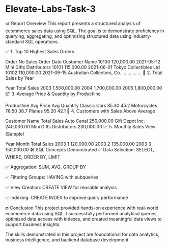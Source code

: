# Elevate-Labs-Task-3

📊 Report Overview
This report presents a structured analysis of ecommerce sales data using SQL. The goal is to demonstrate proficiency in querying, aggregating, and optimizing structured data using industry-standard SQL operations.

✅ 1. Top 10 Highest Sales Orders

Order No	Sales	Order Date	Customer Name
10100	120,000.00	2021-05-12	Mini Gifts Distributors
10101	115,000.00	2021-06-01	Tokyo Collectibles Ltd
10102	110,000.00	2021-06-15	Australian Collectors, Co.
...	...	...	...
📅 2. Total Sales by Year

Year	Total Sales
2003	1,500,000.00
2004	1,700,000.00
2005	1,800,000.00
📦 3. Average Price & Quantity by Productline

Productline	Avg Price	Avg Quantity
Classic Cars	85.30	45.2
Motorcycles	78.50	38.7
Planes	95.20	42.1
🌟 4. Customers with Sales Above Average

Customer Name	Total Sales
Auto Canal	250,000.00
Gift Depot Inc.	240,000.00
Mini Gifts Distributors	230,000.00
📈 5. Monthly Sales View (Sample)

Year	Month	Total Sales
2003	1	120,000.00
2003	2	135,000.00
2003	3	150,000.00
🛠 SQL Concepts Demonstrated
✅ Data Selection: SELECT, WHERE, ORDER BY, LIMIT

✅ Aggregation: SUM, AVG, GROUP BY

✅ Filtering Groups: HAVING with subqueries

✅ View Creation: CREATE VIEW for reusable analysis

✅ Indexing: CREATE INDEX to improve query performance

🔚 Conclusion
This project provided hands-on experience with real-world ecommerce data using SQL. I successfully performed analytical queries, optimized data access with indexes, and created meaningful data views to support business insights.

The skills demonstrated in this project are foundational for data analytics, business intelligence, and backend database development.
